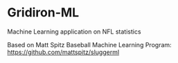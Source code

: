 Gridiron-ML
===========

Machine Learning application on NFL statistics

Based on Matt Spitz Baseball Machine Learning Program: https://github.com/mattspitz/sluggerml
